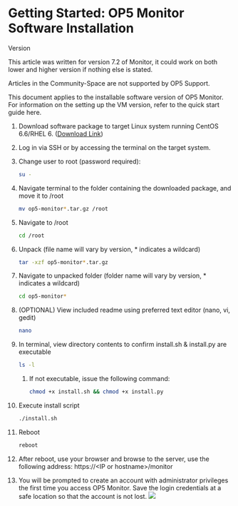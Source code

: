 # Getting Started: OP5 Monitor Software Installation

Version

This article was written for version 7.2 of Monitor, it could work on both lower and higher version if nothing else is stated.

Articles in the Community-Space are not supported by OP5 Support.

This document applies to the installable software version of OP5 Monitor. For information on the setting up the VM version, refer to the quick start guide here.

1. Download software package to target Linux system running CentOS 6.6/RHEL 6. ([Download Link](https://www.op5.com/download-op5-monitor/))
2. Log in via SSH or by accessing the terminal on the target system.
3. Change user to root (password required):

    ``` {.bash data-syntaxhighlighter-params="brush: bash; gutter: false; theme: Confluence" data-theme="Confluence" style="brush: bash; gutter: false; theme: Confluence"}
    su -
    ```

4. Navigate terminal to the folder containing the downloaded package, and move it to /root

    ``` {.bash data-syntaxhighlighter-params="brush: bash; gutter: false; theme: Confluence" data-theme="Confluence" style="brush: bash; gutter: false; theme: Confluence"}
    mv op5-monitor*.tar.gz /root
    ```

5. Navigate to /root

    ``` {.bash data-syntaxhighlighter-params="brush: bash; gutter: false; theme: Confluence" data-theme="Confluence" style="brush: bash; gutter: false; theme: Confluence"}
    cd /root
    ```

6. Unpack (file name will vary by version, \* indicates a wildcard)

    ``` {.bash data-syntaxhighlighter-params="brush: bash; gutter: false; theme: Confluence" data-theme="Confluence" style="brush: bash; gutter: false; theme: Confluence"}
    tar -xzf op5-monitor*.tar.gz
    ```

7. Navigate to unpacked folder (folder name will vary by version, \* indicates a wildcard)

    ``` {.bash data-syntaxhighlighter-params="brush: bash; gutter: false; theme: Confluence" data-theme="Confluence" style="brush: bash; gutter: false; theme: Confluence"}
    cd op5-monitor*
    ```

8. (OPTIONAL) View included readme using preferred text editor (nano, vi, gedit)

    ``` {.bash data-syntaxhighlighter-params="brush: bash; gutter: false; theme: Confluence" data-theme="Confluence" style="brush: bash; gutter: false; theme: Confluence"}
    nano
    ```

9. In terminal, view directory contents to confirm install.sh & install.py are executable

    ``` {.bash data-syntaxhighlighter-params="brush: bash; gutter: false; theme: Confluence" data-theme="Confluence" style="brush: bash; gutter: false; theme: Confluence"}
    ls -l
    ```

    1.  If not executable, issue the following command:

        ``` {.bash data-syntaxhighlighter-params="brush: bash; gutter: false; theme: Confluence" data-theme="Confluence" style="brush: bash; gutter: false; theme: Confluence"}
        chmod +x install.sh && chmod +x install.py
        ```

10. Execute install script

    ``` {.bash data-syntaxhighlighter-params="brush: bash; gutter: false; theme: Confluence" data-theme="Confluence" style="brush: bash; gutter: false; theme: Confluence"}
    ./install.sh
    ```

11. Reboot

    ``` {.bash data-syntaxhighlighter-params="brush: bash; gutter: false; theme: Confluence" data-theme="Confluence" style="brush: bash; gutter: false; theme: Confluence"}
    reboot
    ```

12. After reboot, use your browser and browse to the server, use the following address:
    https://\<IP or hostname\>/monitor
13. You will be prompted to create an account with administrator privileges the first time you access OP5 Monitor. Save the login credentials at a safe location so that the account is not lost.
    ![](attachments/17661962/17858614.png)
